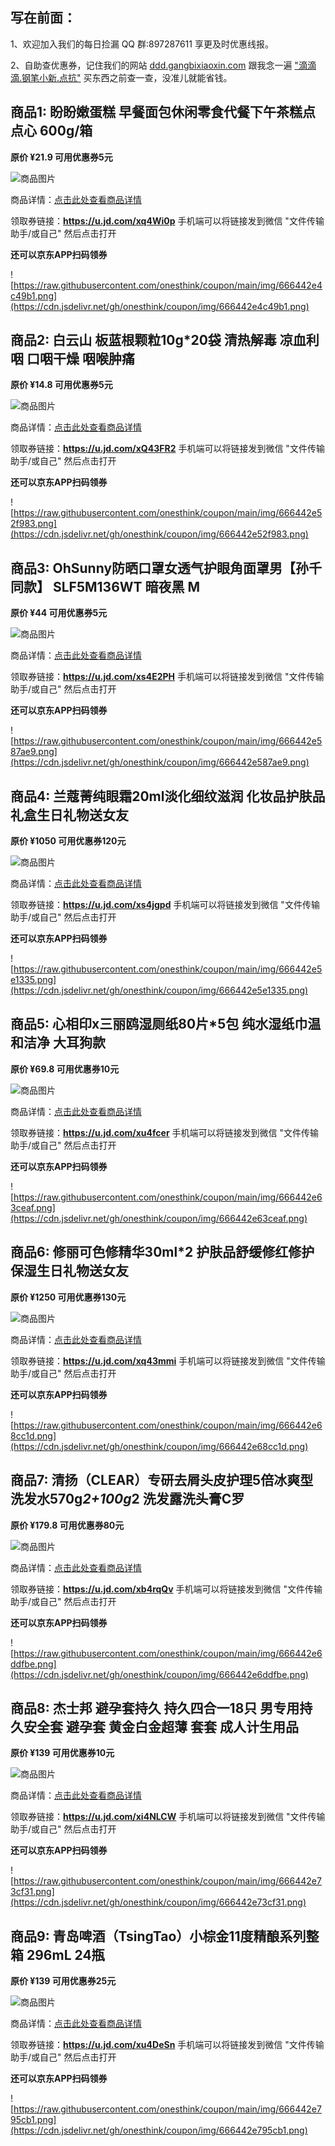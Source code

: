 ## 写在前面：

1、欢迎加入我们的每日捡漏 QQ 群:897287611 享更及时优惠线报。

2、自助查优惠券，记住我们的网站 [ddd.gangbixiaoxin.com](https://ddd.gangbixiaoxin.com) 跟我念一遍 ["滴滴滴.钢笔小新.点抗"](https://ddd.gangbixiaoxin.com) 买东西之前查一查，没准儿就能省钱。

## 商品1: 盼盼嫩蛋糕 早餐面包休闲零食代餐下午茶糕点点心 600g/箱

**原价 ¥21.9 可用优惠券5元**

![商品图片](http://img14.360buyimg.com/n1/jfs/t1/240989/11/9061/160017/6658529eFe20ee2af/286801043c933c96.jpg)

商品详情：[点击此处查看商品详情](https://union-click.jd.com/jdc?e=1003156031&amp;p=JF8BARcJK1olXwMLUldZDk8TB18IGloVXAcEU1ZbDUInRzBQRQQlBENHFRxWFlVPRjtUBABAQlRcCEBdCUoXAm4OHFMTWA8dDRsBVXt-aBttWCheGGVRVztfDDVCRjh3TyB1UQoyVW5eCUsQCmkPHVIQbQdSVQ5cWEpHAl8IG2tXM0dDARxeCUsQM244G10VWw8HU1hfDk8XBl8IE1wliqu6gdTs3cOu1_GAzOKyiI--gMDVOHsnAF8IGloXXQIFVVxdOHsXM2w4RTUUDgNVU11bXCVKSmgIRg5RAGgBVlheD0MVAV8KGloXXzYyZCI6fQJWQwxpUChpHUB-MlcmUgJOUGtgHzUXIG1iNh80bwNFUCh_XxkcXEAyVG4)

领取券链接：**https://u.jd.com/xq4Wi0p** 手机端可以将链接发到微信 "文件传输助手/或自己" 然后点击打开

**还可以京东APP扫码领券**

![https://raw.githubusercontent.com/onesthink/coupon/main/img/666442e4c49b1.png](https://cdn.jsdelivr.net/gh/onesthink/coupon/img/666442e4c49b1.png)

## 商品2: 白云山 板蓝根颗粒10g*20袋 清热解毒 凉血利咽 口咽干燥 咽喉肿痛

**原价 ¥14.8 可用优惠券5元**

![商品图片](http://img14.360buyimg.com/n1/jfs/t1/244576/21/10881/104643/66617757F14096b1a/f743f9a1bf43d24a.jpg)

商品详情：[点击此处查看商品详情](https://union-click.jd.com/jdc?e=1003156031&amp;p=JF8BARcJK1olXwMLVVxbD0oSCl8LE14XVA8HZBoCUBVIMzZNXhpXVhgcDBsJVFRMVnBaRQcLXg4HVldUDVRORjNVK19gQ2ADJCgFajNxY3V7QFt2AHNHCAhRBHsWM2wJG1wcWwEEXVttCRsWU25YGgsUbQYCZA0zCEMfAGYNHFIRVQVbAAcZWBRBM244G10VWw8HU1hfAUIfCl8IE1wliqu6gdTs3cOu1_GAzOKyiI--gMDVOHsnAF8IGloXXQIFVVxdOHsXM2w4RTUUDgNVU1xaWyVKSmgIRg9cX2gBVlheAEwXCl8KGloXXzYyZFYbTz9wcCdgfV5hNkR3Ci0rWDRyATJ4GzUXNWIBJj8FaRZtXTEAezoTA28yVG4)

领取券链接：**https://u.jd.com/xQ43FR2** 手机端可以将链接发到微信 "文件传输助手/或自己" 然后点击打开

**还可以京东APP扫码领券**

![https://raw.githubusercontent.com/onesthink/coupon/main/img/666442e52f983.png](https://cdn.jsdelivr.net/gh/onesthink/coupon/img/666442e52f983.png)

## 商品3: OhSunny防晒口罩女透气护眼角面罩男【孙千同款】 SLF5M136WT 暗夜黑 M

**原价 ¥44 可用优惠券5元**

![商品图片](http://img14.360buyimg.com/n1/jfs/t1/233160/17/18303/118314/665e8872F82488c2e/5d503f440413fcd8.jpg)

商品详情：[点击此处查看商品详情](https://union-click.jd.com/jdc?e=1003156031&amp;p=JF8BASQJK1olXwMLUVpVCkMWAl8IGloUVQUEVFdeDEwnRzBQRQQlBENHFRxWFlVPRjtUBABAQlRcCEBdCUoWC2wOG1IWWQEdDRsBVXseBWgKTwdlK2RQVyw0WyNWdTVhcglTUQoyVW5eCUsQCmkPHVIQbQdSVQ5cWEpHAl8IG2tDMwYDVV9fC08TBGxmWQJXHkRYDxYUXnsWM28OG10cWAEEUV5ZCU8nA2cPK4y45dOI5YvVsZ-Ji7ixvI6c4dKc3G5tOEgnA24JGVsRWgcAVG5tCHsUMzFmGggSWA8CVFszVQIQAzJeUgB7XgQHUVxcDUgnAW4JGVklbTZ6CiMpYSJrdmpBRigdKwJiPFlceCx1VRpmGV4UAkJ-Bw4gbQ13cRJrGi8SbQYy)

领取券链接：**https://u.jd.com/xs4E2PH** 手机端可以将链接发到微信 "文件传输助手/或自己" 然后点击打开

**还可以京东APP扫码领券**

![https://raw.githubusercontent.com/onesthink/coupon/main/img/666442e587ae9.png](https://cdn.jsdelivr.net/gh/onesthink/coupon/img/666442e587ae9.png)

## 商品4: 兰蔻菁纯眼霜20ml淡化细纹滋润 化妆品护肤品礼盒生日礼物送女友

**原价 ¥1050 可用优惠券120元**

![商品图片](http://img14.360buyimg.com/n1/jfs/t1/185005/16/46334/40418/6663c877Fc46ad211/884c55b9f6d36bfe.jpg)

商品详情：[点击此处查看商品详情](https://union-click.jd.com/jdc?e=1003156031&amp;p=JF8BAR4JK1olXwMLUldVDkkXC18IGloVXA4DV1tYCUonRzBQRQQlBENHFRxWFlVPRjtUBABAQlRcCEBdCUoXAmcJGF4QXAcdDRsBVXtjZRp1GiR-Q2ZxJh9bbABOaGd3GBlTUQoyVW5eCUsQCmkPHVIQbQdSVQ5cWEpHAl8IG2tGM11XOgoZSg1LUCdYUwNACDYDZF5bCE0eBmgOHlgdWgAyVFZaOJy6u7qCqo6d5NKc3Inkr56ev7uWk2slbQUyVF9cCksTBG4KG2slXTYBZAAzCRgQBjsJGQt7AE8FVAMFC095AG0NGVIQWw4yVl9cCkknM19aeBtWVHxcNCUESTJUfy1QST1JJntnFFgzCkkQZ2lhWQx9OQRALTYZXyofM284)

领取券链接：**https://u.jd.com/xs4jgpd** 手机端可以将链接发到微信 "文件传输助手/或自己" 然后点击打开

**还可以京东APP扫码领券**

![https://raw.githubusercontent.com/onesthink/coupon/main/img/666442e5e1335.png](https://cdn.jsdelivr.net/gh/onesthink/coupon/img/666442e5e1335.png)

## 商品5: 心相印x三丽鸥湿厕纸80片*5包 纯水湿纸巾温和洁净 大耳狗款

**原价 ¥69.8 可用优惠券10元**

![商品图片](http://img14.360buyimg.com/n1/jfs/t1/163419/9/41867/129160/6663409aFf549480e/c222e6b736fcc1b0.png)

商品详情：[点击此处查看商品详情](https://union-click.jd.com/jdc?e=1003156031&amp;p=JF8BARkJK1olXwMLUlZfCk4WA18IGloUXAIGVF5bDE4nRzBQRQQlBENHFRxWFlVPRjtUBABAQlRcCEBdCUoWAmsMG1sTWQMdDRsBVXtXeBRfHgNPOGRFDFY1US9VaxgNfSNTUQoyVW5eCUsQCmkPHVIQbQdSVQ5cWEpHAl8IG2tDMwYDVV9cCUseBGs4GmsVWwYEXVtaDk4SCmYBK1sdWjbV-eaIgvrCi9bchdPC5KHX3eKJlsMnM18LK1sUXAQCUFlcCksnM284GGtLMwdRUlxcWxwUbTJBHFtIBl1aOl1fCksfA2YPK1kUXAQAZG5tVSAVQz9uTCtQNH8DUzULeBVKRAdYHS1JMwReXSNUbEJzVWdhHyUSDU1bN25dOA)

领取券链接：**https://u.jd.com/xu4fcer** 手机端可以将链接发到微信 "文件传输助手/或自己" 然后点击打开

**还可以京东APP扫码领券**

![https://raw.githubusercontent.com/onesthink/coupon/main/img/666442e63ceaf.png](https://cdn.jsdelivr.net/gh/onesthink/coupon/img/666442e63ceaf.png)

## 商品6: 修丽可色修精华30ml*2 护肤品舒缓修红修护保湿生日礼物送女友

**原价 ¥1250 可用优惠券130元**

![商品图片](http://img14.360buyimg.com/n1/jfs/t1/202744/26/44566/114593/6662cbc1F7839ee79/14432d52bbda66f6.jpg)

商品详情：[点击此处查看商品详情](https://union-click.jd.com/jdc?e=1003156031&amp;p=JF8BARkJK1olXwMLUF9bCUIUBl8IGloVXAYLV1xdC08nRzBQRQQlBENHFRxWFlVPRjtUBABAQlRcCEBdCUoXAm8BGFkVXgIdDRsBVXtsVhVaaFlWJmV2IhYuAD1MWWtxUiZlUQoyVW5eCUsQCmkPHVIQbQdSVQ5cWEpHAl8IG2tGM0RYBjBUAUIeCmY4GmsVWwYEXVtaDk4QBWgPK1sdWjbV-eaIgvrCi9bchdPC5KHX3eKJlsMnM18LK1sUXAQCUFlcCksnM284GGtLMwdRUl1ZAUwebTJBHFtIB01AOl1fDkkfAGoIK1kUXAQAZG5tSEtOegp0cgdLCU9-HQpbTQtUA25bbCNXMwFCElc9aAped25hYCBGCnNSVG5dOA)

领取券链接：**https://u.jd.com/xq43mmi** 手机端可以将链接发到微信 "文件传输助手/或自己" 然后点击打开

**还可以京东APP扫码领券**

![https://raw.githubusercontent.com/onesthink/coupon/main/img/666442e68cc1d.png](https://cdn.jsdelivr.net/gh/onesthink/coupon/img/666442e68cc1d.png)

## 商品7: 清扬（CLEAR）专研去屑头皮护理5倍冰爽型洗发水570g*2+100g*2 洗发露洗头膏C罗

**原价 ¥179.8 可用优惠券80元**

![商品图片](http://img14.360buyimg.com/n1/jfs/t1/137217/24/44584/123687/662f40eeFd167dbae/4e2b68fd9f59b410.jpg)

商品详情：[点击此处查看商品详情](https://union-click.jd.com/jdc?e=1003156031&amp;p=JF8BAScJK1olXwMLUFZYCUkXBF8IGloUXQMBUV5bDU0nRzBQRQQlBENHFRxWFlVPRjtUBABAQlRcCEBdCUoWA2oLHlsTWAAdDRsBVXt-Az1BT1hlFGRmDCkJVw9uYW9ORQ1DUQoyVW5eCUsQCmkPHVIQbQdSVQ5cWEpHAl8IG2tGM0JdDBsJFJKnprupoo-sxdK-64vUk5ysll8JK1sTXQALUVlbDUIXBGc4G1MSbdGv7IvXuZ6furuWk4ys-tOL6IrDgHsnM2w4G1oUXwYGU19fCHsnA18LKwV7XFUKVF1cWkx5XiYPGwZJXkVsV1xaDU8fA2g4GVoUXwQyZG4aAChWczENZlsTWVRiDCtUCiBcQQh1Wxt7XwAAPyIkXS9BUxBeZgUdBXZ2ZF5t)

领取券链接：**https://u.jd.com/xb4rqQv** 手机端可以将链接发到微信 "文件传输助手/或自己" 然后点击打开

**还可以京东APP扫码领券**

![https://raw.githubusercontent.com/onesthink/coupon/main/img/666442e6ddfbe.png](https://cdn.jsdelivr.net/gh/onesthink/coupon/img/666442e6ddfbe.png)

## 商品8: 杰士邦 避孕套持久 持久四合一18只 男专用持久安全套 避孕套 黄金白金超薄 套套 成人计生用品

**原价 ¥139 可用优惠券10元**

![商品图片](http://img14.360buyimg.com/n1/jfs/t1/235265/25/17598/130676/665813edFdabb597a/898466926df4bf79.jpg)

商品详情：[点击此处查看商品详情](https://union-click.jd.com/jdc?e=1003156031&amp;p=JF8BAR4JK1olXwMLUlhaCEMQBl8IGloUWQIBUllaAU4nRzBQRQQlBENHFRxWFlVPRjtUBABAQlRcCEBdCUoWB2sLHVwSVAMdDRsBVXtnVx9AfyhwPmRxTgUkdUJJWQhPfCNlUQoyVW5eCUsQCmkPHVIQbQdSVQ5cWEpHAl8IG2tGM9Gu1YrPkpOklLqBh4-_0TYDZF5bCE0eBmgOH1oWVQEyVFZaOJy6u7qCqo6d5NKc3Inkr56ev7uWk2slbQUyVF9cCksTBG4KG2slXTYBZAAzCRgRAW5bTFh7AE8FVAMCSRR5AG0KG1MTWQIyVl9cCkknM19dGCdTB1hBDScibx1RBBQLRhxDNHVYHx0zChNJfypoXh5FAnJ3DSINfzlxM284)

领取券链接：**https://u.jd.com/xi4NLCW** 手机端可以将链接发到微信 "文件传输助手/或自己" 然后点击打开

**还可以京东APP扫码领券**

![https://raw.githubusercontent.com/onesthink/coupon/main/img/666442e73cf31.png](https://cdn.jsdelivr.net/gh/onesthink/coupon/img/666442e73cf31.png)

## 商品9: 青岛啤酒（TsingTao）小棕金11度精酿系列整箱 296mL 24瓶

**原价 ¥139 可用优惠券25元**

![商品图片](http://img14.360buyimg.com/n1/jfs/t1/234733/20/18909/185716/66593a53Fa83b2345/0babbde36e11a79a.jpg)

商品详情：[点击此处查看商品详情](https://union-click.jd.com/jdc?e=1003156031&amp;p=JF8BARMJK1olXwMLUlxaAEgQBl8NGVwWWwEKVVxYDXtTXDdWRGtMGENDFlVDFhNSVzMXQA4KD1heSltfD0gRBGcJGV4QQl9HCANtYD5HdxZubA52D15rUC01fhtFSi5qa1cZbQcyV19dD0IRBGkBHmsUDQdSVQ5cWEonA284WjUTXgcKUl5tCXsXBW8OEl4SWwIGU1hcOEsfBF_ftuPA17fX3OeJlsPAusjdkufBw44yZG5eOEsWAm0IH1wUXwYyZF5tC3tJbW5bHVkUDlJWOgMUD0tKQCtAdVgXXwQCV1dcOEkWAm0KK2slWQZyUjoeWgpVWylIei9WK1tjXSY4cBhfbW1TQVNuBnFfNAoqfwITaGdYG2sVbQ)

领取券链接：**https://u.jd.com/xu4DeSn** 手机端可以将链接发到微信 "文件传输助手/或自己" 然后点击打开

**还可以京东APP扫码领券**

![https://raw.githubusercontent.com/onesthink/coupon/main/img/666442e795cb1.png](https://cdn.jsdelivr.net/gh/onesthink/coupon/img/666442e795cb1.png)

